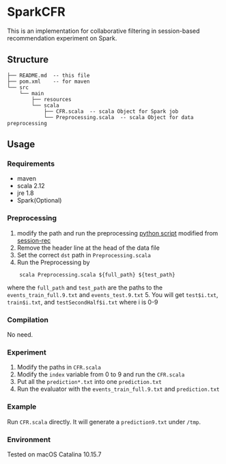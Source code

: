 # SparkCFR
This is an implementation for collaborative filtering in session-based recommendation experiment on Spark.

## Structure
```
├── README.md  -- this file
├── pom.xml    -- for maven
└── src
    └── main
        ├── resources
        └── scala
            ├── CFR.scala  -- scala Object for Spark job
            └── Preprocessing.scala  -- scala Object for data preprocessing

```

## Usage
### Requirements
- maven
- scala 2.12
- jre 1.8
- Spark(Optional)

### Preprocessing
1. modify the path and run the preprocessing [python script](./preprocessing/) modified from [session-rec](https://github.com/rn5l/session-rec/tree/master/preprocessing/session_based)
2. Remove the header line at the head of the data file
3. Set the correct `dst` path in `Preprocessing.scala`
4. Run the Preprocessing by 
```shell
    scala Preprocessing.scala ${full_path} ${test_path}
```
where the `full_path` and `test_path` are the paths to the `events_train_full.9.txt` and `events_test.9.txt`
5. You will get `test$i.txt`, `train$i.txt`, and `testSecondHalf$i.txt` where i is 0-9

### Compilation
No need.

### Experiment
1. Modify the paths in `CFR.scala`
2. Modify the `index` variable from 0 to 9 and run the `CFR.scala`
3. Put all the `prediction*.txt` into one `prediction.txt`
4. Run the evaluator with the `events_train_full.9.txt` and `prediction.txt`

### Example
Run `CFR.scala` directly. It will generate a `prediction9.txt` under `/tmp`.

### Environment
Tested on macOS Catalina 10.15.7